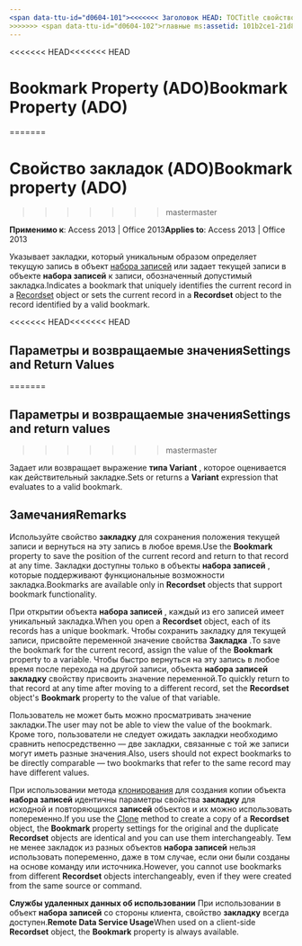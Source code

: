 ```yaml
---
<span data-ttu-id="d0604-101"><<<<<<< Заголовок HEAD: TOCTitle свойство закладок (ADO): свойство закладок (ADO) === заголовок: закладки свойство (ADO) TOCTitle: закладки свойство (ADO)</span><span class="sxs-lookup"><span data-stu-id="d0604-101"><<<<<<< HEAD title: Bookmark Property (ADO) TOCTitle: Bookmark Property (ADO) ======= title: Bookmark property (ADO) TOCTitle: Bookmark property (ADO)</span></span>
>>>>>>> <span data-ttu-id="d0604-102">главные ms:assetid: 101b2ce1-21d8-aa79-e530-20f9d1c73fc8 ms:mtpsurl: https://msdn.microsoft.com/library/JJ248870(v=office.15) ms:contentKeyID: 48543287 ms.date: 09/18/2015 mtps_version: v=office.15</span><span class="sxs-lookup"><span data-stu-id="d0604-102">master ms:assetid: 101b2ce1-21d8-aa79-e530-20f9d1c73fc8 ms:mtpsurl: https://msdn.microsoft.com/library/JJ248870(v=office.15) ms:contentKeyID: 48543287 ms.date: 09/18/2015 mtps_version: v=office.15</span></span>
---
```


<span data-ttu-id="d0604-103"><<<<<<< HEAD</span><span class="sxs-lookup"><span data-stu-id="d0604-103"><<<<<<< HEAD</span></span>
# <a name="bookmark-property-ado"></a><span data-ttu-id="d0604-104">Bookmark Property (ADO)</span><span class="sxs-lookup"><span data-stu-id="d0604-104">Bookmark Property (ADO)</span></span>
=======
# <a name="bookmark-property-ado"></a><span data-ttu-id="d0604-105">Свойство закладок (ADO)</span><span class="sxs-lookup"><span data-stu-id="d0604-105">Bookmark property (ADO)</span></span>
>>>>>>> <span data-ttu-id="d0604-106">master</span><span class="sxs-lookup"><span data-stu-id="d0604-106">master</span></span>


<span data-ttu-id="d0604-107">**Применимо к**: Access 2013 | Office 2013</span><span class="sxs-lookup"><span data-stu-id="d0604-107">**Applies to**: Access 2013 | Office 2013</span></span>

<span data-ttu-id="d0604-108">Указывает закладки, который уникальным образом определяет текущую запись в объект [набора записей](recordset-object-ado.md) или задает текущей записи в объекте **набора записей** к записи, обозначенный допустимый закладка.</span><span class="sxs-lookup"><span data-stu-id="d0604-108">Indicates a bookmark that uniquely identifies the current record in a [Recordset](recordset-object-ado.md) object or sets the current record in a **Recordset** object to the record identified by a valid bookmark.</span></span>

<span data-ttu-id="d0604-109"><<<<<<< HEAD</span><span class="sxs-lookup"><span data-stu-id="d0604-109"><<<<<<< HEAD</span></span>
## <a name="settings-and-return-values"></a><span data-ttu-id="d0604-110">Параметры и возвращаемые значения</span><span class="sxs-lookup"><span data-stu-id="d0604-110">Settings and Return Values</span></span>
=======
## <a name="settings-and-return-values"></a><span data-ttu-id="d0604-111">Параметры и возвращаемые значения</span><span class="sxs-lookup"><span data-stu-id="d0604-111">Settings and return values</span></span>
>>>>>>> <span data-ttu-id="d0604-112">master</span><span class="sxs-lookup"><span data-stu-id="d0604-112">master</span></span>

<span data-ttu-id="d0604-113">Задает или возвращает выражение **типа Variant** , которое оценивается как действительный закладке.</span><span class="sxs-lookup"><span data-stu-id="d0604-113">Sets or returns a **Variant** expression that evaluates to a valid bookmark.</span></span>

## <a name="remarks"></a><span data-ttu-id="d0604-114">Замечания</span><span class="sxs-lookup"><span data-stu-id="d0604-114">Remarks</span></span>

<span data-ttu-id="d0604-115">Используйте свойство **закладку** для сохранения положения текущей записи и вернуться на эту запись в любое время.</span><span class="sxs-lookup"><span data-stu-id="d0604-115">Use the **Bookmark** property to save the position of the current record and return to that record at any time.</span></span> <span data-ttu-id="d0604-116">Закладки доступны только в объекты **набора записей** , которые поддерживают функциональные возможности закладка.</span><span class="sxs-lookup"><span data-stu-id="d0604-116">Bookmarks are available only in **Recordset** objects that support bookmark functionality.</span></span>

<span data-ttu-id="d0604-117">При открытии объекта **набора записей** , каждый из его записей имеет уникальный закладка.</span><span class="sxs-lookup"><span data-stu-id="d0604-117">When you open a **Recordset** object, each of its records has a unique bookmark.</span></span> <span data-ttu-id="d0604-118">Чтобы сохранить закладку для текущей записи, присвойте переменной значение свойства **Закладка** .</span><span class="sxs-lookup"><span data-stu-id="d0604-118">To save the bookmark for the current record, assign the value of the **Bookmark** property to a variable.</span></span> <span data-ttu-id="d0604-119">Чтобы быстро вернуться на эту запись в любое время после перехода на другой записи, объекта **набора записей** **закладку** свойству присвоить значение переменной.</span><span class="sxs-lookup"><span data-stu-id="d0604-119">To quickly return to that record at any time after moving to a different record, set the **Recordset** object's **Bookmark** property to the value of that variable.</span></span>

<span data-ttu-id="d0604-120">Пользователь не может быть можно просматривать значение закладки.</span><span class="sxs-lookup"><span data-stu-id="d0604-120">The user may not be able to view the value of the bookmark.</span></span> <span data-ttu-id="d0604-121">Кроме того, пользователи не следует ожидать закладки необходимо сравнить непосредственно — две закладки, связанные с той же записи могут иметь разные значения.</span><span class="sxs-lookup"><span data-stu-id="d0604-121">Also, users should not expect bookmarks to be directly comparable — two bookmarks that refer to the same record may have different values.</span></span>

<span data-ttu-id="d0604-122">При использовании метода [клонирования](clone-method-ado.md) для создания копии объекта **набора записей** идентичны параметры свойства **закладку** для исходной и повторяющихся **записей** объектов и их можно использовать попеременно.</span><span class="sxs-lookup"><span data-stu-id="d0604-122">If you use the [Clone](clone-method-ado.md) method to create a copy of a **Recordset** object, the **Bookmark** property settings for the original and the duplicate **Recordset** objects are identical and you can use them interchangeably.</span></span> <span data-ttu-id="d0604-123">Тем не менее закладок из разных объектов **набора записей** нельзя использовать попеременно, даже в том случае, если они были созданы на основе команду или источника.</span><span class="sxs-lookup"><span data-stu-id="d0604-123">However, you cannot use bookmarks from different **Recordset** objects interchangeably, even if they were created from the same source or command.</span></span>

<span data-ttu-id="d0604-124">**Службы удаленных данных об использовании** При использовании в объект **набора записей** со стороны клиента, свойство **закладку** всегда доступен.</span><span class="sxs-lookup"><span data-stu-id="d0604-124">**Remote Data Service Usage**When used on a client-side **Recordset** object, the **Bookmark** property is always available.</span></span>

